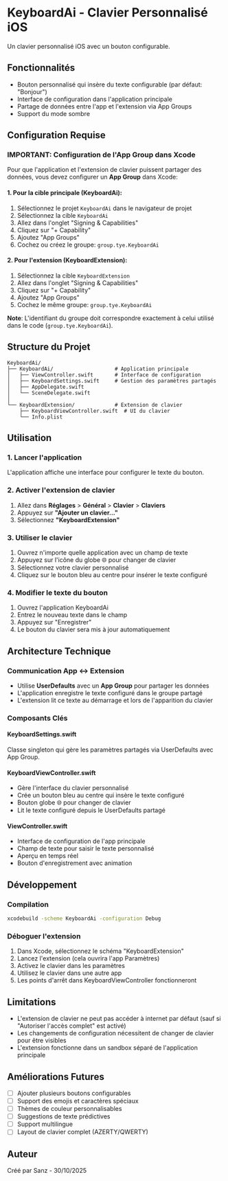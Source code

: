 # KeyboardAi - Clavier Personnalisé iOS

Un clavier personnalisé iOS avec un bouton configurable.

## Fonctionnalités

- Bouton personnalisé qui insère du texte configurable (par défaut: "Bonjour")
- Interface de configuration dans l'application principale
- Partage de données entre l'app et l'extension via App Groups
- Support du mode sombre

## Configuration Requise

### IMPORTANT: Configuration de l'App Group dans Xcode

Pour que l'application et l'extension de clavier puissent partager des données, vous devez configurer un **App Group** dans Xcode:

#### 1. Pour la cible principale (KeyboardAi):
1. Sélectionnez le projet `KeyboardAi` dans le navigateur de projet
2. Sélectionnez la cible `KeyboardAi`
3. Allez dans l'onglet "Signing & Capabilities"
4. Cliquez sur "+ Capability"
5. Ajoutez "App Groups"
6. Cochez ou créez le groupe: `group.tye.KeyboardAi`

#### 2. Pour l'extension (KeyboardExtension):
1. Sélectionnez la cible `KeyboardExtension`
2. Allez dans l'onglet "Signing & Capabilities"
3. Cliquez sur "+ Capability"
4. Ajoutez "App Groups"
5. Cochez le même groupe: `group.tye.KeyboardAi`

**Note**: L'identifiant du groupe doit correspondre exactement à celui utilisé dans le code (`group.tye.KeyboardAi`).

## Structure du Projet

```
KeyboardAi/
├── KeyboardAi/                    # Application principale
│   ├── ViewController.swift       # Interface de configuration
│   ├── KeyboardSettings.swift     # Gestion des paramètres partagés
│   ├── AppDelegate.swift
│   └── SceneDelegate.swift
│
└── KeyboardExtension/             # Extension de clavier
    ├── KeyboardViewController.swift  # UI du clavier
    └── Info.plist
```

## Utilisation

### 1. Lancer l'application
L'application affiche une interface pour configurer le texte du bouton.

### 2. Activer l'extension de clavier
1. Allez dans **Réglages** > **Général** > **Clavier** > **Claviers**
2. Appuyez sur **"Ajouter un clavier..."**
3. Sélectionnez **"KeyboardExtension"**

### 3. Utiliser le clavier
1. Ouvrez n'importe quelle application avec un champ de texte
2. Appuyez sur l'icône du globe 🌐 pour changer de clavier
3. Sélectionnez votre clavier personnalisé
4. Cliquez sur le bouton bleu au centre pour insérer le texte configuré

### 4. Modifier le texte du bouton
1. Ouvrez l'application KeyboardAi
2. Entrez le nouveau texte dans le champ
3. Appuyez sur "Enregistrer"
4. Le bouton du clavier sera mis à jour automatiquement

## Architecture Technique

### Communication App ↔ Extension
- Utilise **UserDefaults** avec un **App Group** pour partager les données
- L'application enregistre le texte configuré dans le groupe partagé
- L'extension lit ce texte au démarrage et lors de l'apparition du clavier

### Composants Clés

#### KeyboardSettings.swift
Classe singleton qui gère les paramètres partagés via UserDefaults avec App Group.

#### KeyboardViewController.swift
- Gère l'interface du clavier personnalisé
- Crée un bouton bleu au centre qui insère le texte configuré
- Bouton globe 🌐 pour changer de clavier
- Lit le texte configuré depuis le UserDefaults partagé

#### ViewController.swift
- Interface de configuration de l'app principale
- Champ de texte pour saisir le texte personnalisé
- Aperçu en temps réel
- Bouton d'enregistrement avec animation

## Développement

### Compilation
```bash
xcodebuild -scheme KeyboardAi -configuration Debug
```

### Déboguer l'extension
1. Dans Xcode, sélectionnez le schéma "KeyboardExtension"
2. Lancez l'extension (cela ouvrira l'app Paramètres)
3. Activez le clavier dans les paramètres
4. Utilisez le clavier dans une autre app
5. Les points d'arrêt dans KeyboardViewController fonctionneront

## Limitations

- L'extension de clavier ne peut pas accéder à internet par défaut (sauf si "Autoriser l'accès complet" est activé)
- Les changements de configuration nécessitent de changer de clavier pour être visibles
- L'extension fonctionne dans un sandbox séparé de l'application principale

## Améliorations Futures

- [ ] Ajouter plusieurs boutons configurables
- [ ] Support des emojis et caractères spéciaux
- [ ] Thèmes de couleur personnalisables
- [ ] Suggestions de texte prédictives
- [ ] Support multilingue
- [ ] Layout de clavier complet (AZERTY/QWERTY)

## Auteur

Créé par Sanz - 30/10/2025
